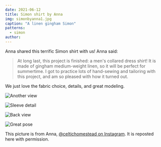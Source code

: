 ```yaml
---
date: 2021-06-12
title: Simon shirt by Anna
img: simonbyanna1.jpg
caption: "A linen gingham Simon"
patterns:
  - simon
author:
---
```


Anna shared this terrific Simon shirt with us! Anna said:

> At long last, this project is finished: a men's collared dress shirt!  It is made of gingham medium-weight linen, so it will be perfect for summertime.  I got to practice lots of hand-sewing and tailoring with this project, and am so pleased with how it turned out.

We just love the fabric choice, details, and great modeling.

![Another view](simonbyanna2.jpg)

![Sleeve detail](simonbyanna3.jpg)

![Back view](simonbyanna4.jpg)

![Great pose](simonbyanna5.jpg)

<Note>

This picture is from Anna, [@celtichomestead on Instagram](https://www.instagram.com/celtichomestead/). It is reposted here with permission.

</Note>
